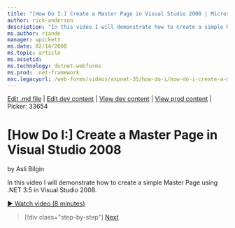 ```yaml
---
title: "[How Do I:] Create a Master Page in Visual Studio 2008 | Microsoft Docs"
author: rick-anderson
description: "In this video I will demonstrate how to create a simple Master Page using .NET 3.5 in Visual Studio 2008."
ms.author: riande
manager: wpickett
ms.date: 02/14/2008
ms.topic: article
ms.assetid: 
ms.technology: dotnet-webforms
ms.prod: .net-framework
msc.legacyurl: /web-forms/videos/aspnet-35/how-do-i/how-do-i-create-a-master-page-in-visual-studio-2008
---
```

[Edit .md file](C:\Projects\msc\dev\Msc.Www\Web.ASP\App_Data\github\web-forms\videos\aspnet-35\how-do-i\how-do-i-create-a-master-page-in-visual-studio-2008.md) | [Edit dev content](http://www.aspdev.net/umbraco#/content/content/edit/26631) | [View dev content](http://docs.aspdev.net/tutorials/web-forms/videos/aspnet-35/how-do-i/how-do-i-create-a-master-page-in-visual-studio-2008.html) | [View prod content](http://www.asp.net/web-forms/videos/aspnet-35/how-do-i/how-do-i-create-a-master-page-in-visual-studio-2008) | Picker: 33654

[How Do I:] Create a Master Page in Visual Studio 2008
====================
by Asli Bilgin

In this video I will demonstrate how to create a simple Master Page using .NET 3.5 in Visual Studio 2008.

[&#9654; Watch video (8 minutes)](https://channel9.msdn.com/Blogs/ASP-NET-Site-Videos/how-do-i-create-a-master-page-in-visual-studio-2008)

>[!div class="step-by-step"] [Next](how-do-i-create-nested-master-page-in-visual-studio-2008.md)